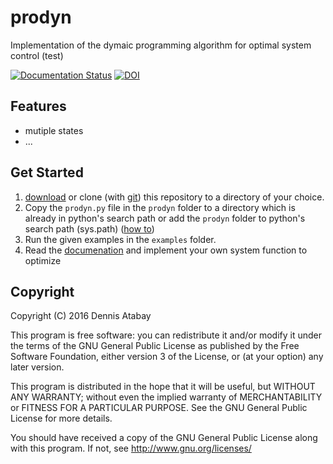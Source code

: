 # prodyn
Implementation of the dymaic programming algorithm for optimal system control
(test)

[![Documentation Status](https://readthedocs.org/projects/prodyn/badge/?version=latest)](https://prodyn.readthedocs.org/en/latest/) [![DOI](https://zenodo.org/badge/73300738.svg)](https://zenodo.org/badge/latestdoi/73300738)

## Features

  * mutiple states
  * ...


## Get Started

1. [download](https://github.com/yabata/prodyn/archive/master.zip) or clone (with [git](http://git-scm.com/)) this repository to a directory of your choice.
2. Copy the `prodyn.py` file in the `prodyn` folder to a directory which is already in python's search path or add the `prodyn` folder to python's search path (sys.path) ([how to](http://stackoverflow.com/questions/17806673/where-shall-i-put-my-self-written-python-packages/17811151#17811151))
3. Run the given examples in the `examples` folder.
4. Read the [documenation](http://prodyn.readthedocs.org) and implement your own system function to optimize


## Copyright

Copyright (C) 2016  Dennis Atabay

This program is free software: you can redistribute it and/or modify
it under the terms of the GNU General Public License as published by
the Free Software Foundation, either version 3 of the License, or
(at your option) any later version.

This program is distributed in the hope that it will be useful,
but WITHOUT ANY WARRANTY; without even the implied warranty of
MERCHANTABILITY or FITNESS FOR A PARTICULAR PURPOSE.  See the
GNU General Public License for more details.

You should have received a copy of the GNU General Public License
along with this program.  If not, see <http://www.gnu.org/licenses/>



